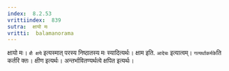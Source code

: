 ```yaml
---
index:  8.2.53
vrittiindex:  839
sutra:  क्षायो मः
vritti:  balamanorama 
---
```


क्षायो मः। `क्षै क्षये` इत्यस्मात् परस्य निष्ठातस्य मः स्यादित्यर्थः। क्षाम इति. `आदेचः` इत्यात्वम्। `गत्यर्थाकर्मके`ति कर्तरि क्तः। क्षीण इत्यर्थः। अन्तर्भावितण्यर्थत्वे क्षपित इत्यर्थः। 

